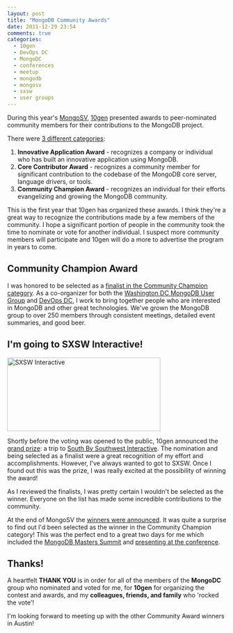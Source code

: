 ```yaml
---
layout: post
title: "MongoDB Community Awards"
date: 2011-12-29 23:54
comments: true
categories: 
  - 10gen
  - DevOps DC
  - MongoDC
  - conferences
  - meetup
  - mongodb
  - mongosv
  - sxsw
  - user groups
---
```

During this year's [MongoSV](http://www.10gen.com/events/mongosv-2011), [10gen](http://10gen.com) presented awards to peer-nominated community members for their contributions to the MongoDB project.

There were [3 different categories](http://blog.10gen.com/post/12290733213/mongodb-community-awards-to-be-presented-at-mongosv):

1. **Innovative Application Award** - recognizes a company or individual who has built an innovative application using MongoDB. 
1. **Core Contributor Award** - recognizes a community member for significant contribution to the codebase of the MongoDB core server, language drivers, or tools. 
1. **Community Champion Award** - recognizes an individual for their efforts evangelizing and growing the MongoDB community.

This is the first year that 10gen has organized these awards. I think they're a great way to recognize the contributions made by a few members of the community. I hope a significant portion of people in the community took the time to nominate or vote for another individual.  I suspect more community members will participate and 10gen will do a more to advertise the program in years to come.
<!--more-->
## Community Champion Award
I was honored to be selected as a [finalist in the Community Champion category](http://blog.10gen.com/post/13835130448/voting-open-for-the-mongodb-community-awards-winners). As a co-organizer for both the [Washington DC MongoDB User Group](http://www.meetup.com/Washington-DC-MongoDB-Users-Group/) and [DevOps DC](http://www.meetup.com/DevOpsDC/), I work to bring together people who are interested in MongoDB and other great technologies. We've grown the MongoDB group to over 250 members through consistent meetings, detailed event summaries, and good beer. 

## I'm going to SXSW Interactive!
<img src="http://nathenharvey.s3-website-us-east-1.amazonaws.com/blog/images/sxsw_interactive.png" width="352" height="169" alt="SXSW Interactive" />

Shortly before the voting was opened to the public, 10gen announced the [grand prize](http://blog.10gen.com/post/12838656615/mongodb-community-awards-grand-prize-announcement):  a trip to [South By Southwest Interactive](http://sxsw.com/interactive). The nomination and being selected as a finalist were a great recognition of my effort and accomplishments. However, I've always wanted to got to SXSW.  Once I found out this was the prize, I was really excited at the possibility of winning the award!

As I reviewed the finalists, I was pretty certain I wouldn't be selected as the winner. Everyone on the list has made some incredible contributions to the community.

At the end of MongoSV the [winners were announced](http://blog.10gen.com/post/14278640986/announcing-the-2011-mongodb-community-award-winners). It was quite a surprise to find out I'd been selected as the winner in the Community Champion category! This was the perfect end to a great two days for me which included the [MongoDB Masters Summit](http://nathenharvey.com/blog/2011/12/29/mongodb-masters/) and [presenting at the conference](http://nathenharvey.com/blog/2011/12/29/mongosv/).

## Thanks!
A heartfelt **THANK YOU** is in order for all of the members of the **MongoDC** group who nominated and voted for me, for **10gen** for organizing the contest and awards, and my **colleagues, friends, and family** who 'rocked the vote'!

I'm looking forward to meeting up with the other Community Award winners in Austin!
